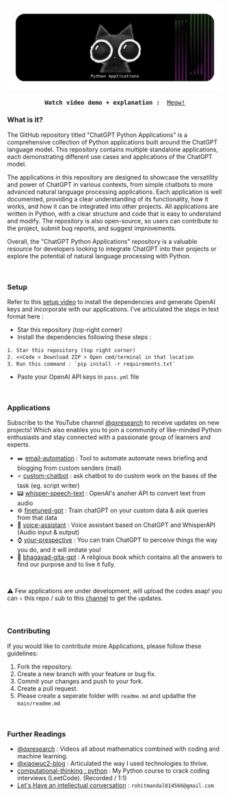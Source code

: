 <h4 align="center">
<img src="https://github.com/xiaowuc2/ChatGPT-Python-Applications/blob/main/resource/apg4.png" width="850">
</h4>

  
<p><pre align="center">
<strong>Watch video demo + explanation : </strong> <a href="https://www.youtube.com/channel/UCX7oe66V8zyFpAJyMfPL9VA">​Meow!​</a></pre></p>

### What is it?

The GitHub repository titled "ChatGPT Python Applications" is a comprehensive collection of Python applications built around the ChatGPT language model. This repository contains multiple standalone applications, each demonstrating different use cases and applications of the ChatGPT model.

The applications in this repository are designed to showcase the versatility and power of ChatGPT in various contexts, from simple chatbots to more advanced natural language processing applications. Each application is well documented, providing a clear understanding of its functionality, how it works, and how it can be integrated into other projects. All applications are written in Python, with a clear structure and code that is easy to understand and modify. The repository is also open-source, so users can contribute to the project, submit bug reports, and suggest improvements.

Overall, the "ChatGPT Python Applications" repository is a valuable resource for developers looking to integrate ChatGPT into their projects or explore the potential of natural language processing with Python.

<br>

### Setup 

Refer to this [setup video]() to install the dependencies and generate OpenAI keys and incorporate with our applications. I've articulated the steps in text format here : 

- Star this repository (top-right corner)
- Install the dependencies following these steps : 
```
1. Star this repository (top right corner) 
2. <>Code > Download ZIP > Open cmd/terminal in that location
3. Run this command : `pip install -r requirements.txt`
```
- Paste your OpenAI API keys in `pass.yml` file

<br>

### Applications 

Subscribe to the YouTube channel [@qxresearch](https://www.youtube.com/@qxresearch/) to receive updates on new projects! 
Which also enables you to join a community of like-minded Python enthusiasts and stay connected with a passionate group of learners and experts.

- ✒️ [email-automation](https://github.com/xiaowuc2/ChatGPT-Python-Applications/tree/main/email-automation) : Tool to automate automate news briefing and blogging from custom senders (mail) 
- ⭐ [custom-chatbot](https://github.com/xiaowuc2/ChatGPT-Python-Applications/tree/main/chatbot) : ask chatbot to do custom work on the bases of the task (eg. script writer) 
- 📟 [whisper-speech-text](https://github.com/xiaowuc2/ChatGPT-Python-Applications/tree/main/whisper-speech-text) : OpenAI's anoher API to convert text from audio
- ⚙️ [finetuned-gpt](https://github.com/xiaowuc2/ChatGPT-Python-Applications/tree/main/finetuned-gpt) : Train chatGPT on your custom data & ask queries from that data
- 💠 [voice-assistant](https://github.com/xiaowuc2/ChatGPT-Python-Applications/tree/main/voice-assistant) : Voice assistant based on ChatGPT and WhisperAPI (Audio input & output) 
- ⌚ [your-prespective](https://raw.githubusercontent.com/xiaowuc2/ChatGPT-Python-Applications/main/resource/git4.png) : You can train ChatGPT to perceive things the way you do, and it will imitate you!
- 📖 [bhagavad-gita-gpt](https://raw.githubusercontent.com/xiaowuc2/ChatGPT-Python-Applications/main/resource/git4.png) : A religious book which contains all the answers to find our purpose and to live it fully. 

<br>

⚠️ Few applications are under development, will upload the codes asap! you can `⭐` this repo / sub to this [channel](https://www.youtube.com/@qxresearch/)  to get the updates.

<br>

### Contributing

If you would like to contribute more Applications, please follow these guidelines:

 
1. Fork the repository.
2. Create a new branch with your feature or bug fix.
3. Commit your changes and push to your fork.
4. Create a pull request.
5. Please create a seperate folder with `readme.md` and updathe the `main/readme.md`


<br>

### Further Readings

- [@qxresearch](https://www.youtube.com/@qxresearch/) : Videos all about mathematics combined with coding and machine learning. 
- [@xiaowuc2-blog](https://xiaowuc2.vercel.app/posts) : Articulated the way I used technologies to thrive.
- [computational-thinking : python](https://xiaowuc2.vercel.app/posts/computational-thinking-python) : My Python course to crack coding interviews (LeetCode). (Recorded / 1:1)
- [Let's Have an intellectual conversation](https://www.linkedin.com/in/xiaowuc2/) : `rohitmandal814566@gmail.com`
